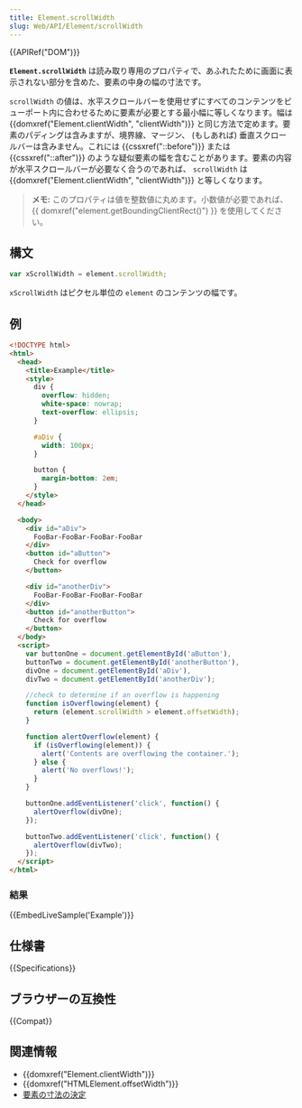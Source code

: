 ```yaml
---
title: Element.scrollWidth
slug: Web/API/Element/scrollWidth
---
```


{{APIRef("DOM")}}

**`Element.scrollWidth`** は読み取り専用のプロパティで、あふれたために画面に表示されない部分を含めた、要素の中身の幅の寸法です。

`scrollWidth` の値は、水平スクロールバーを使用せずにすべてのコンテンツをビューポート内に合わせるために要素が必要とする最小幅に等しくなります。幅は {{domxref("Element.clientWidth", "clientWidth")}} と同じ方法で定めます。要素のパディングは含みますが、境界線、マージン、 (もしあれば) 垂直スクロールバーは含みません。これには {{cssxref("::before")}} または {{cssxref("::after")}} のような疑似要素の幅を含むことがあります。要素の内容が水平スクロールバーが必要なく合うのであれば、 `scrollWidth` は {{domxref("Element.clientWidth", "clientWidth")}} と等しくなります。

> **メモ:** このプロパティは値を整数値に丸めます。小数値が必要であれば、 {{ domxref("element.getBoundingClientRect()") }} を使用してください。

## 構文

```js
var xScrollWidth = element.scrollWidth;
```

`xScrollWidth` はピクセル単位の `element` のコンテンツの幅です。

## 例

```html
<!DOCTYPE html>
<html>
  <head>
    <title>Example</title>
    <style>
      div {
        overflow: hidden;
        white-space: nowrap;
        text-overflow: ellipsis;
      }

      #aDiv {
        width: 100px;
      }

      button {
        margin-bottom: 2em;
      }
    </style>
  </head>

  <body>
    <div id="aDiv">
      FooBar-FooBar-FooBar-FooBar
    </div>
    <button id="aButton">
      Check for overflow
    </button>

    <div id="anotherDiv">
      FooBar-FooBar-FooBar-FooBar
    </div>
    <button id="anotherButton">
      Check for overflow
    </button>
  </body>
  <script>
    var buttonOne = document.getElementById('aButton'),
    buttonTwo = document.getElementById('anotherButton'),
    divOne = document.getElementById('aDiv'),
    divTwo = document.getElementById('anotherDiv');

    //check to determine if an overflow is happening
    function isOverflowing(element) {
      return (element.scrollWidth > element.offsetWidth);
    }

    function alertOverflow(element) {
      if (isOverflowing(element)) {
        alert('Contents are overflowing the container.');
      } else {
        alert('No overflows!');
      }
    }

    buttonOne.addEventListener('click', function() {
      alertOverflow(divOne);
    });

    buttonTwo.addEventListener('click', function() {
      alertOverflow(divTwo);
    });
  </script>
</html>
```

### 結果

{{EmbedLiveSample('Example')}}

## 仕様書

{{Specifications}}

## ブラウザーの互換性

{{Compat}}

## 関連情報

- {{domxref("Element.clientWidth")}}
- {{domxref("HTMLElement.offsetWidth")}}
- [要素の寸法の決定](/ja/docs/Web/API/CSS_Object_Model/Determining_the_dimensions_of_elements)
